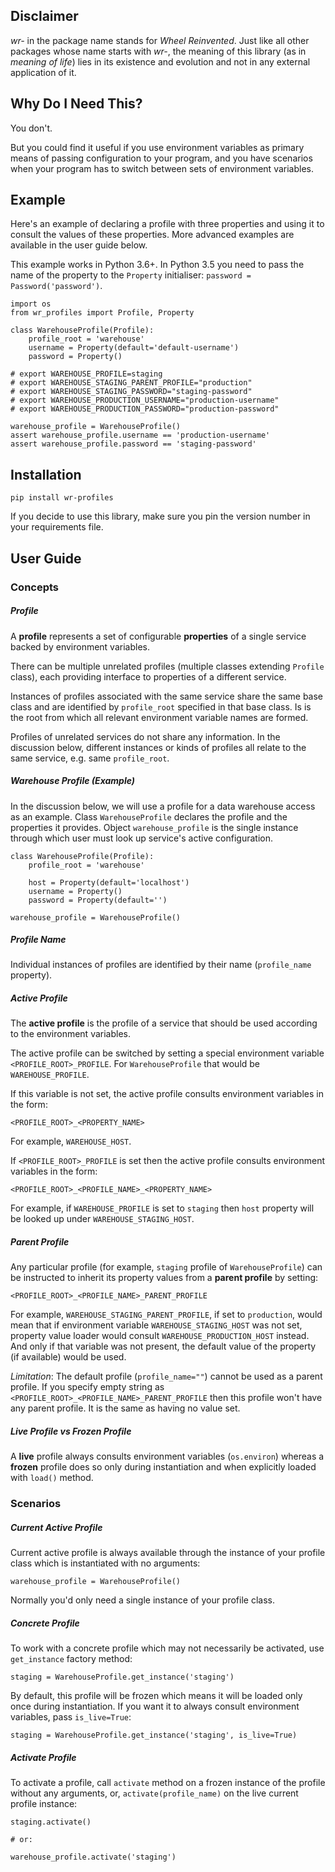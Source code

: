 ## Disclaimer

*wr-* in the package name stands for *Wheel Reinvented*. Just like all other packages whose name starts with
*wr-*, the meaning of this library (as in *meaning of life*) lies in its existence and evolution 
and not in any external application of it.

## Why Do I Need This?

You don't.

But you could find it useful if you use environment variables as primary means of passing 
configuration to your program, and you have scenarios when your program has to switch between sets of 
environment variables.

## Example

Here's an example of declaring a profile with three properties and using it to consult the values
of these properties. More advanced examples are available in the user guide below.

This example works in Python 3.6+. In Python 3.5 you need to pass the name of the property 
to the `Property` initialiser: `password = Password('password')`.


    import os
    from wr_profiles import Profile, Property
    
    class WarehouseProfile(Profile):
        profile_root = 'warehouse'
        username = Property(default='default-username')
        password = Property()
    
    # export WAREHOUSE_PROFILE=staging
    # export WAREHOUSE_STAGING_PARENT_PROFILE="production"
    # export WAREHOUSE_STAGING_PASSWORD="staging-password"
    # export WAREHOUSE_PRODUCTION_USERNAME="production-username"
    # export WAREHOUSE_PRODUCTION_PASSWORD="production-password"
    
    warehouse_profile = WarehouseProfile()
    assert warehouse_profile.username == 'production-username'
    assert warehouse_profile.password == 'staging-password'

## Installation

    pip install wr-profiles
    
If you decide to use this library, make sure you pin the version number in your requirements file.

## User Guide

### Concepts

##### Profile

A **profile** represents a set of configurable **properties** of a single service
backed by environment variables.

There can be multiple unrelated profiles (multiple classes extending `Profile` class),
each providing interface to properties of a different service.

Instances of profiles associated with the same service share the same base class and are identified by
`profile_root` specified in that base class. Is is the root from which all relevant 
environment variable names are formed.

Profiles of unrelated services do not share any information.
In the discussion below, different instances or kinds of profiles all relate to the same service,
e.g. same `profile_root`.

##### Warehouse Profile (Example)

In the discussion below, we will use a profile for a data warehouse access as an example.
Class `WarehouseProfile` declares the profile and the properties it provides.
Object `warehouse_profile` is the single instance through which user must look up service's
active configuration.

    class WarehouseProfile(Profile):
        profile_root = 'warehouse'
        
        host = Property(default='localhost')
        username = Property()
        password = Property(default='')
    
    warehouse_profile = WarehouseProfile()

##### Profile Name

Individual instances of profiles are identified by their name (`profile_name` property).

##### Active Profile

The **active profile** is the profile of a service that should be used 
according to the environment variables.

The active profile can be switched by setting a special environment variable
`<PROFILE_ROOT>_PROFILE`. For `WarehouseProfile` that would be `WAREHOUSE_PROFILE`.

If this variable is not set, the active profile consults environment variables in the
form:

    <PROFILE_ROOT>_<PROPERTY_NAME>

For example, `WAREHOUSE_HOST`.

If `<PROFILE_ROOT>_PROFILE` is set then the active profile consults environment variables in the form:

    <PROFILE_ROOT>_<PROFILE_NAME>_<PROPERTY_NAME>

For example, if `WAREHOUSE_PROFILE` is set to `staging` then `host` property will be looked up
under `WAREHOUSE_STAGING_HOST`.

##### Parent Profile

Any particular profile (for example, `staging` profile of `WarehouseProfile`) can be instructed
to inherit its property values from a **parent profile** by setting:

    <PROFILE_ROOT>_<PROFILE_NAME>_PARENT_PROFILE

For example, `WAREHOUSE_STAGING_PARENT_PROFILE`, if set to `production`, would mean that
if environment variable `WAREHOUSE_STAGING_HOST` was not set, property value loader would
consult `WAREHOUSE_PRODUCTION_HOST` instead. And only if that variable was not present,
the default value of the property (if available) would be used.

*Limitation*: The default profile (`profile_name=""`) cannot be used as a parent profile.
If you specify empty string as `<PROFILE_ROOT>_<PROFILE_NAME>_PARENT_PROFILE` then this
profile won't have any parent profile. It is the same as having no value set. 

##### Live Profile vs Frozen Profile

A **live** profile always consults environment variables (`os.environ`) whereas
a **frozen** profile does so only during instantiation and when explicitly loaded
with `load()` method.

### Scenarios

##### Current Active Profile

Current active profile is always available through the instance of your profile class which is
instantiated with no arguments:

    warehouse_profile = WarehouseProfile()

Normally you'd only need a single instance of your profile class.

##### Concrete Profile

To work with a concrete profile which may not necessarily be activated, use `get_instance`
factory method:

    staging = WarehouseProfile.get_instance('staging')

By default, this profile will be frozen which means it will be loaded only once during instantiation.
If you want it to always consult environment variables, pass `is_live=True`:

    staging = WarehouseProfile.get_instance('staging', is_live=True)

##### Activate Profile

To activate a profile, call `activate` method on a frozen instance of the profile without any arguments,
or, `activate(profile_name)` on the live current profile instance:

    staging.activate()
    
    # or:
    
    warehouse_profile.activate('staging')

